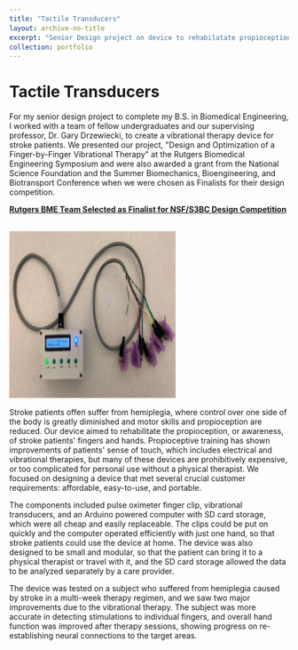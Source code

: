 ```yaml
---
title: "Tactile Transducers"
layout: archive-no-title
excerpt: "Senior Design project on device to rehabilatate propioception in stroke patients <br><img src='/images/fingerbyfinger.png'/>"
collection: portfolio
---
```


# Tactile Transducers

For my senior design project to complete my B.S. in Biomedical Engineering, I worked with a team of fellow undergraduates and our supervising professor, Dr. Gary Drzewiecki, to create a vibrational therapy device for stroke patients. We presented our project, "Design and Optimization of a Finger-by-Finger Vibrational Therapy" at the Rutgers Biomedical Engineering Symposium and were also awarded a grant from the National Science Foundation and the Summer Biomechanics, Bioengineering, and Biotransport Conference when we were chosen as Finalists for their design competition. 

[**Rutgers BME Team Selected as Finalist for NSF/S3BC Design Competition**](https://bme.rutgers.edu/news/rutgers-bme-team-selected-finalist-sb3cnsf-undergraduate-student-design-competition)

<br>

<img src="/images/fingerbyfinger.png" width="300" height="300"/> 

Stroke patients offen suffer from hemiplegia, where control over one side of the body is greatly diminished and motor skills and propioception are reduced. Our device aimed to rehabilitate the propioception, or awareness, of stroke patients' fingers and hands. Propioceptive training has shown improvements of patients' sense of touch, which includes electrical and vibrational therapies, but many of these devices are prohibitively expensive, or too complicated for personal use without a physical therapist. We focused on designing a device that met several crucial customer requirements: affordable, easy-to-use, and portable. 

The components included pulse oximeter finger clip, vibrational transducers, and an Arduino powered computer with SD card storage, which were all cheap and easily replaceable. The clips could be put on quickly and the computer operated efficiently with just one hand, so that stroke patients could use the device at home. The device was also designed to be small and modular, so that the patient can bring it to a physical therapist or travel with it, and the SD card storage allowed the data to be analyzed separately by a care provider. 

The device was tested on a subject who suffered from hemiplegia caused by stroke in a multi-week therapy regimen, and we saw two major improvements due to the vibrational therapy. The subject was more accurate in detecting stimulations to individual fingers, and overall hand function was improved after therapy sessions, showing progress on re-establishing neural connections to the target areas. 

